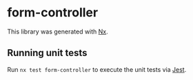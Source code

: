 # form-controller

This library was generated with [Nx](https://nx.dev).

## Running unit tests

Run `nx test form-controller` to execute the unit tests via [Jest](https://jestjs.io).
